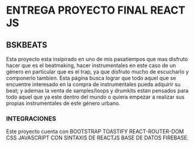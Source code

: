 # ENTREGA PROYECTO FINAL REACT JS



## BSKBEATS

Esta proyecto esta insipirado en uno de mis pasatiempos que mas disfruto hacer que es el beatmaking, hacer instrumentales en este caso
de un género en particular que es el trap, ya que disfruto mucho de escucharlo y componerlo tambien.
Esta página busca lograr que todo aquel que se encuentre interesado en la compra de instrumentales pueda adquirir su beat; y ademas
la venta de samples/loops y drumkits estan pensados para todo aquel que ya este dentro del mundo o quiera empezar a realizar sus propias
instrumentales de este género urbano.

### INTEGRACIONES

Este proyecto cuenta con 
BOOTSTRAP
TOASTIFY
REACT-ROUTER-DOM
CSS 
JAVASCRIPT CON SINTAXIS DE REACTJS
BASE DE DATOS FIREBASE.